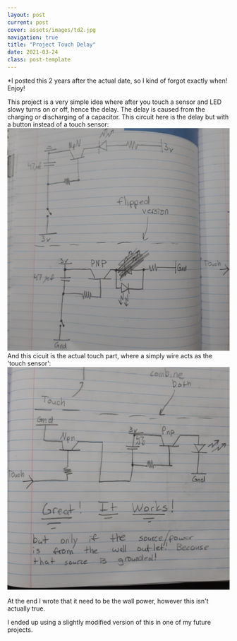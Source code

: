 ```yaml
---
layout: post
current: post
cover: assets/images/td2.jpg
navigation: true
title: "Project Touch Delay"
date: 2021-03-24
class: post-template
---
```


*I posted this 2 years after the actual date, so I kind of forgot exactly when!
Enjoy!

This project is a very simple idea where after you touch a sensor and LED slowy turns on or off, hence the delay. The delay is caused from the 
charging or discharging of a capacitor. 
This circuit here is the delay but with a button instead of a touch sensor: ![](assets/images/td1.jpg)
And this cicuit is the actual touch part, where a simply wire acts as the 'touch sensor': ![](assets/images/td2.jpg)

At the end I wrote that it need to be the wall power, however this isn't actually true. 

I ended up using a slightly modified version of this in one of my future projects.
